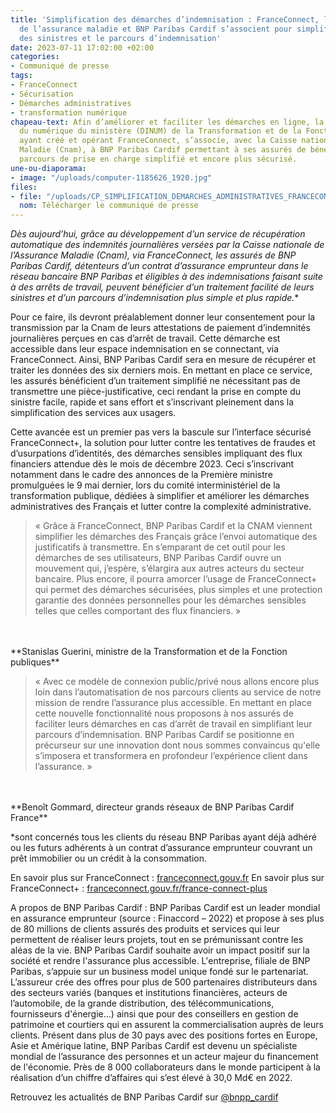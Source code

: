 ```yaml
---
title: 'Simplification des démarches d’indemnisation : FranceConnect, la caisse nationale
  de l’assurance maladie et BNP Paribas Cardif s’associent pour simplifier le traitement
  des sinistres et le parcours d’indemnisation'
date: 2023-07-11 17:02:00 +02:00
categories:
- Communiqué de presse
tags:
- FranceConnect
- Sécurisation
- Démarches administratives
- transformation numérique
chapeau-text: Afin d’améliorer et faciliter les démarches en ligne, la direction interministérielle
  du numérique du ministère (DINUM) de la Transformation et de la Fonction publiques,
  ayant créé et opérant FranceConnect, s’associe, avec la Caisse nationale de l'Assurance
  Maladie (Cnam), à BNP Paribas Cardif permettant à ses assurés de bénéficier d’un
  parcours de prise en charge simplifié et encore plus sécurisé.
une-ou-diaporama:
- image: "/uploads/computer-1185626_1920.jpg"
files:
- file: "/uploads/CP_SIMPLIFICATION_DEMARCHES_ADMINISTRATIVES_FRANCECONNECT_CNAM_BNP_PARIBAS_CARDIF.pdf"
  nom: Télécharger le communiqué de presse
---
```


**Dès aujourd’hui, grâce au développement d’un service de récupération automatique des indemnités journalières versées par la Caisse nationale de l’Assurance Maladie (Cnam), via FranceConnect, les assurés de BNP Paribas Cardif, détenteurs d’un contrat d’assurance emprunteur dans le réseau bancaire BNP Paribas* et éligibles à des indemnisations faisant suite à des arrêts de travail, peuvent bénéficier d’un traitement facilité de leurs sinistres et d’un parcours d’indemnisation plus simple et plus rapide.**

Pour ce faire, ils devront préalablement donner leur consentement pour la transmission par la Cnam de leurs attestations de paiement d’indemnités journalières perçues en cas d’arrêt de travail. Cette démarche est accessible dans leur espace indemnisation en se connectant, via FranceConnect. Ainsi, BNP Paribas Cardif sera en mesure de récupérer et traiter les données des six derniers mois. En mettant en place ce service, les assurés bénéficient d’un traitement simplifié ne nécessitant pas de transmettre une pièce-justificative, ceci rendant la prise en compte du sinistre facile, rapide et sans effort et s’inscrivant pleinement dans la simplification des services aux usagers.

Cette avancée est un premier pas vers la bascule sur l’interface sécurisé FranceConnect+, la solution pour lutter contre les tentatives de fraudes et d’usurpations d’identités, des démarches sensibles impliquant des flux financiers attendue dès le mois de décembre 2023. Ceci s’inscrivant notamment dans le cadre des annonces de la Première ministre promulguées le 9 mai dernier, lors du comité interministériel de la transformation publique, dédiées à simplifier et améliorer les démarches administratives des Français et lutter contre la complexité administrative.

> « Grâce à FranceConnect, BNP Paribas Cardif et la CNAM viennent simplifier les démarches des Français grâce l’envoi automatique des justificatifs à transmettre. En s’emparant de cet outil pour les démarches de ses utilisateurs, BNP Paribas Cardif ouvre un mouvement qui, j’espère, s’élargira aux autres acteurs du secteur bancaire. Plus encore, il pourra amorcer l’usage de FranceConnect+ qui permet des démarches sécurisées, plus simples et une protection garantie des données personnelles pour les démarches sensibles telles que celles comportant des flux financiers. »
<br>
<br>**Stanislas Guerini, ministre de la Transformation et de la Fonction publiques**

> « Avec ce modèle de connexion public/privé nous allons encore plus loin dans l’automatisation de nos parcours clients au service de notre mission de rendre l’assurance plus accessible. En mettant en place cette nouvelle fonctionnalité nous proposons à nos assurés de faciliter leurs démarches en cas d’arrêt de travail en simplifiant leur parcours d’indemnisation. BNP Paribas Cardif se positionne en précurseur sur une innovation dont nous sommes convaincus qu'elle s’imposera et transformera en profondeur l’expérience client dans l’assurance. »
<br>
<br>**Benoît Gommard, directeur grands réseaux de BNP Paribas Cardif France**

*sont concernés tous les clients du réseau BNP Paribas ayant déjà adhéré ou les futurs adhérents à un contrat d’assurance emprunteur couvrant un prêt immobilier ou un crédit à la consommation.

En savoir plus sur FranceConnect : [franceconnect.gouv.fr](https://franceconnect.gouv.fr/)
En savoir plus sur FranceConnect+ : [franceconnect.gouv.fr/france-connect-plus](https://franceconnect.gouv.fr/france-connect-plus)

A propos de BNP Paribas Cardif : BNP Paribas Cardif est un leader mondial en assurance emprunteur (source : Finaccord – 2022) et propose à ses plus de 80 millions de clients assurés des produits et services qui leur permettent de réaliser leurs projets, tout en se prémunissant contre les aléas de la vie. BNP Paribas Cardif souhaite avoir un impact positif sur la société et rendre l'assurance plus accessible. L'entreprise, filiale de BNP Paribas, s’appuie sur un business model unique fondé sur le partenariat. L’assureur crée des offres pour plus de 500 partenaires distributeurs dans des secteurs variés (banques et institutions financières, acteurs de l’automobile, de la grande distribution, des télécommunications, fournisseurs d'énergie…) ainsi que pour des conseillers en gestion de patrimoine et courtiers qui en assurent la commercialisation auprès de leurs clients. Présent dans plus de 30 pays avec des positions fortes en Europe, Asie et Amérique latine, BNP Paribas Cardif est devenu un spécialiste mondial de l’assurance des personnes et un acteur majeur du financement de l'économie. Près de 8 000 collaborateurs dans le monde participent à la réalisation d’un chiffre d’affaires qui s’est élevé à 30,0 Md€ en 2022. 

Retrouvez les actualités de BNP Paribas Cardif sur [@bnpp_cardif](https://twitter.com/bnpp_cardif)